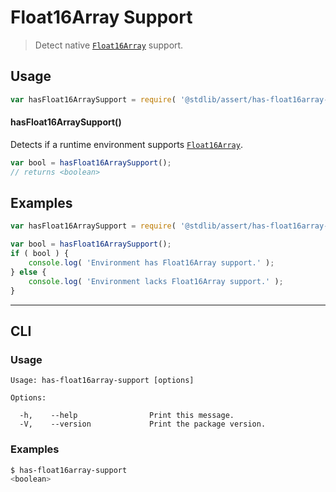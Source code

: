 <!--

@license Apache-2.0

Copyright (c) 2025 The Stdlib Authors.

Licensed under the Apache License, Version 2.0 (the "License");
you may not use this file except in compliance with the License.
You may obtain a copy of the License at

   http://www.apache.org/licenses/LICENSE-2.0

Unless required by applicable law or agreed to in writing, software
distributed under the License is distributed on an "AS IS" BASIS,
WITHOUT WARRANTIES OR CONDITIONS OF ANY KIND, either express or implied.
See the License for the specific language governing permissions and
limitations under the License.

-->

# Float16Array Support

> Detect native [`Float16Array`][mdn-float16array] support.

<section class="usage">

## Usage

```javascript
var hasFloat16ArraySupport = require( '@stdlib/assert/has-float16array-support' );
```

#### hasFloat16ArraySupport()

Detects if a runtime environment supports [`Float16Array`][mdn-float16array].

```javascript
var bool = hasFloat16ArraySupport();
// returns <boolean>
```

</section>

<!-- /.usage -->

<section class="examples">

## Examples

<!-- eslint no-undef: "error" -->

```javascript
var hasFloat16ArraySupport = require( '@stdlib/assert/has-float16array-support' );

var bool = hasFloat16ArraySupport();
if ( bool ) {
    console.log( 'Environment has Float16Array support.' );
} else {
    console.log( 'Environment lacks Float16Array support.' );
}
```

</section>

<!-- /.examples -->

* * *

<section class="cli">

## CLI

<section class="usage">

### Usage

```text
Usage: has-float16array-support [options]

Options:

  -h,    --help                Print this message.
  -V,    --version             Print the package version.
```

</section>

<!-- /.usage -->

<section class="examples">

### Examples

```bash
$ has-float16array-support
<boolean>
```

</section>

<!-- /.examples -->

</section>

<!-- /.cli -->

<!-- Section for related `stdlib` packages. Do not manually edit this section, as it is automatically populated. -->

<section class="related">

</section>

<!-- /.related -->

<!-- Section for all links. Make sure to keep an empty line after the `section` element and another before the `/section` close. -->

<section class="links">

[mdn-float16array]: https://developer.mozilla.org/en-US/docs/Web/JavaScript/Reference/Global_Objects/Float16Array

</section>

<!-- /.links -->
